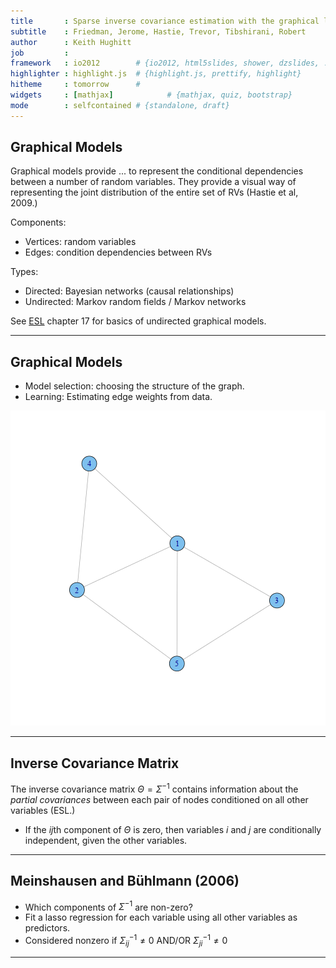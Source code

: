 ```yaml
---
title       : Sparse inverse covariance estimation with the graphical lasso
subtitle    : Friedman, Jerome, Hastie, Trevor, Tibshirani, Robert
author      : Keith Hughitt
job         : 
framework   : io2012        # {io2012, html5slides, shower, dzslides, ...}
highlighter : highlight.js  # {highlight.js, prettify, highlight}
hitheme     : tomorrow      # 
widgets     : [mathjax]            # {mathjax, quiz, bootstrap}
mode        : selfcontained # {standalone, draft}
---
```


## Graphical Models

Graphical models provide ... to represent the conditional dependencies between
a number of random variables. They provide a visual way of representing the
joint distribution of the entire set of RVs (Hastie et al, 2009.)

<span class='blue2'>Components:</span>
- Vertices: random variables
- Edges: condition dependencies between RVs

<span class='blue2'>Types:</span>
- Directed: Bayesian networks (causal relationships)
- Undirected: Markov random fields / Markov networks

See [ESL](http://www-stat.stanford.edu/~tibs/ElemStatLearn/) chapter 17 for
basics of undirected graphical models.

---

## Graphical Models

* <span class='blue2'>Model selection</span>: choosing the structure of the graph.
* <span class='blue2'>Learning</span>: Estimating edge weights from data.

![plot of chunk pgm_example](figure/pgm_example.png) 

---

## Inverse Covariance Matrix

The inverse covariance matrix $\Theta = \Sigma^{-1}$ contains information about the
<i>partial covariances</i> between each pair of nodes conditioned on all other
variables (ESL.)

- If the $ij$th component of $\Theta$ is zero, then variables $i$ and $j$ are
  conditionally independent, given the other variables.

---

## Meinshausen and Bühlmann (2006)

- Which components of $\Sigma^{-1}$ are non-zero?
- Fit a lasso regression for each variable using all other variables as
  predictors.
- Considered nonzero if $\Sigma^{-1}_{ij} \neq 0$ AND/OR 
  $\Sigma^{-1}_{ji} \neq 0$

---


